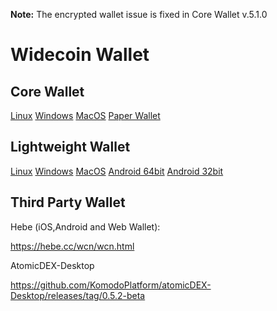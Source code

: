 **Note:** The encrypted wallet issue is fixed in Core Wallet v.5.1.0



Widecoin Wallet
================
Core Wallet
----------------
[Linux](https://github.com/widecoin-project/wallet/raw/master/Widecoin-wallet-Linux-v5.1.0.zip) [Windows](https://github.com/widecoin-project/wallet/raw/master/Widecoin-wallet-Windows-v5.1.0.zip) [MacOS](https://github.com/widecoin-project/wallet/raw/master/Widecoin-wallet-MacOS-v5.1.0.zip) [Paper Wallet](https://widecoin.org/paper-wallet/index.html)

Lightweight Wallet
----------------
[Linux](https://github.com/widecoin-project/wallet/raw/master/Electrum-Widecoin-wallet-Linux-v4.1.2.zip) [Windows](https://github.com/widecoin-project/wallet/raw/master/Electrum-Widecoin-wallet-Windows-v4.1.2.zip) [MacOS](https://github.com/widecoin-project/wallet/raw/master/Electrum-Widecoin-wallet-MacOS-v4.1.2.zip) [Android 64bit](https://github.com/widecoin-project/wallet/raw/master/Electrum_WCN-4.1.2.0-arm64-v8a-release.apk) [Android 32bit](https://github.com/widecoin-project/wallet/raw/master/Electrum_WCN-4.1.2.0-armeabi-v7a-release.apk)

Third Party Wallet
----------------
Hebe (iOS,Android and Web Wallet): 

https://hebe.cc/wcn/wcn.html

AtomicDEX-Desktop

https://github.com/KomodoPlatform/atomicDEX-Desktop/releases/tag/0.5.2-beta

